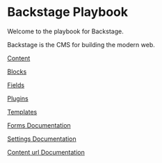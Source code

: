 # Backstage Playbook

Welcome to the playbook for Backstage.

Backstage is the CMS for building the modern web.

[Content](01-content.md)

[Blocks](02-blocks/01-introduction.md)

[Fields](03-fields/01-introduction.md)

[Plugins](04-plugins/01-introduction.md)

[Templates](05-templates/01-introduction.md)

[Forms Documentation](02-forms.md)

[Settings Documentation](03-settings.md)

[Content url Documentation](04-urls.md)
